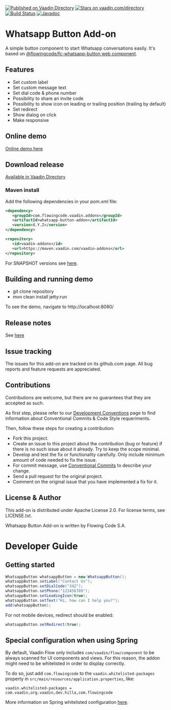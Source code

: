 [![Published on Vaadin Directory](https://img.shields.io/badge/Vaadin%20Directory-published-00b4f0.svg)](https://vaadin.com/directory/component/whatsapp-button-add-on)
[![Stars on vaadin.com/directory](https://img.shields.io/vaadin-directory/star/whatsapp-button-addon.svg)](https://vaadin.com/directory/component/whatsapp-button-add-on)
[![Build Status](https://jenkins.flowingcode.com/job/WhatsappButton-addon/badge/icon)](https://jenkins.flowingcode.com/job/WhatsappButton-addon)
[![Javadoc](https://img.shields.io/badge/javadoc-00b4f0)](https://javadoc.flowingcode.com/artifact/org.vaadin.addons.flowingcode/whatsapp-button-addon)

# Whatsapp Button Add-on

A simple button component to start Whatsapp conversations easily. It's based on [@flowingcode/fc-whatsapp-button web component](https://github.com/FlowingCode/fc-whatsapp-button). 

## Features

- Set custom label
- Set custom message text
- Set dial code & phone number
- Possibility to share an invite code
- Possibility to show icon on leading or trailing position (trailing by default)
- Set redirect 
- Show dialog on click
- Make responsive

## Online demo

[Online demo here](http://addonsv23.flowingcode.com/whatsappbutton)

## Download release

[Available in Vaadin Directory](https://vaadin.com/directory/component/whatsapp-button-add-on)

### Maven install

Add the following dependencies in your pom.xml file:

```xml
<dependency>
   <groupId>com.flowingcode.vaadin.addons</groupId>
   <artifactId>whatsapp-button-addon</artifactId>
   <version>X.Y.Z</version>
</dependency>
```
<!-- the above dependency should be updated with latest released version information -->

```xml
<repository>
   <id>vaadin-addons</id>
   <url>https://maven.vaadin.com/vaadin-addons</url>
</repository>
```

For SNAPSHOT versions see [here](https://maven.flowingcode.com/snapshots/).

## Building and running demo

- git clone repository
- mvn clean install jetty:run

To see the demo, navigate to http://localhost:8080/

## Release notes

See [here](https://github.com/FlowingCode/WhatsappButton/releases)

## Issue tracking

The issues for this add-on are tracked on its github.com page. All bug reports and feature requests are appreciated. 

## Contributions

Contributions are welcome, but there are no guarantees that they are accepted as such. 

As first step, please refer to our [Development Conventions](https://github.com/FlowingCode/DevelopmentConventions) page to find information about Conventional Commits & Code Style requeriments.

Then, follow these steps for creating a contribution:

- Fork this project.
- Create an issue to this project about the contribution (bug or feature) if there is no such issue about it already. Try to keep the scope minimal.
- Develop and test the fix or functionality carefully. Only include minimum amount of code needed to fix the issue.
- For commit message, use [Conventional Commits](https://github.com/FlowingCode/DevelopmentConventions/blob/main/conventional-commits.md) to describe your change.
- Send a pull request for the original project.
- Comment on the original issue that you have implemented a fix for it.

## License & Author

This add-on is distributed under Apache License 2.0. For license terms, see LICENSE.txt.

Whatsapp Button Add-on is written by Flowing Code S.A.

# Developer Guide

## Getting started

```java
WhatsappButton whatsappButton = new WhatsappButton();
whatsappButton.setLabel("Contact Us");
whatsappButton.setDialCode("342");
whatsappButton.setPhone("123456789");
whatsappButton.setLeadingIcon(true);
whatsappButton.setText("Hi, how can I help you?");
add(whatsappButton);
```

For not mobile devices, redirect should be enabled:
```java
whatsappButton.setRedirect(true);
```

## Special configuration when using Spring

By default, Vaadin Flow only includes ```com/vaadin/flow/component``` to be always scanned for UI components and views. For this reason, the addon might need to be whitelisted in order to display correctly. 

To do so, just add ```com.flowingcode``` to the ```vaadin.whitelisted-packages``` property in ```src/main/resources/application.properties```, like:

```vaadin.whitelisted-packages = com.vaadin,org.vaadin,dev.hilla,com.flowingcode```
 
More information on Spring whitelisted configuration [here](https://vaadin.com/docs/latest/integrations/spring/configuration/#configure-the-scanning-of-packages).
